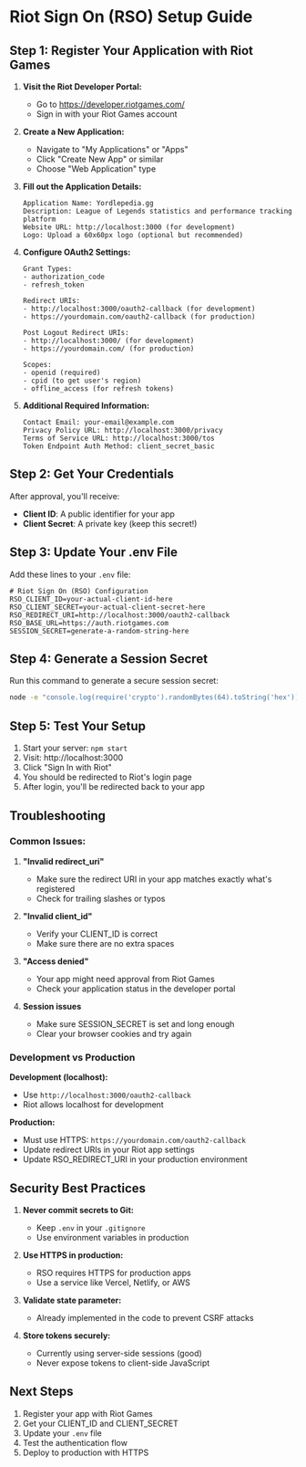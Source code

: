 # Riot Sign On (RSO) Setup Guide

## Step 1: Register Your Application with Riot Games

1. **Visit the Riot Developer Portal:**
   - Go to https://developer.riotgames.com/
   - Sign in with your Riot Games account

2. **Create a New Application:**
   - Navigate to "My Applications" or "Apps"
   - Click "Create New App" or similar
   - Choose "Web Application" type

3. **Fill out the Application Details:**
   ```
   Application Name: Yordlepedia.gg
   Description: League of Legends statistics and performance tracking platform
   Website URL: http://localhost:3000 (for development)
   Logo: Upload a 60x60px logo (optional but recommended)
   ```

4. **Configure OAuth2 Settings:**
   ```
   Grant Types: 
   - authorization_code
   - refresh_token
   
   Redirect URIs:
   - http://localhost:3000/oauth2-callback (for development)
   - https://yourdomain.com/oauth2-callback (for production)
   
   Post Logout Redirect URIs:
   - http://localhost:3000/ (for development)
   - https://yourdomain.com/ (for production)
   
   Scopes:
   - openid (required)
   - cpid (to get user's region)
   - offline_access (for refresh tokens)
   ```

5. **Additional Required Information:**
   ```
   Contact Email: your-email@example.com
   Privacy Policy URL: http://localhost:3000/privacy
   Terms of Service URL: http://localhost:3000/tos
   Token Endpoint Auth Method: client_secret_basic
   ```

## Step 2: Get Your Credentials

After approval, you'll receive:
- **Client ID**: A public identifier for your app
- **Client Secret**: A private key (keep this secret!)

## Step 3: Update Your .env File

Add these lines to your `.env` file:

```env
# Riot Sign On (RSO) Configuration
RSO_CLIENT_ID=your-actual-client-id-here
RSO_CLIENT_SECRET=your-actual-client-secret-here
RSO_REDIRECT_URI=http://localhost:3000/oauth2-callback
RSO_BASE_URL=https://auth.riotgames.com
SESSION_SECRET=generate-a-random-string-here
```

## Step 4: Generate a Session Secret

Run this command to generate a secure session secret:
```bash
node -e "console.log(require('crypto').randomBytes(64).toString('hex'))"
```

## Step 5: Test Your Setup

1. Start your server: `npm start`
2. Visit: http://localhost:3000
3. Click "Sign In with Riot"
4. You should be redirected to Riot's login page
5. After login, you'll be redirected back to your app

## Troubleshooting

### Common Issues:

1. **"Invalid redirect_uri"**
   - Make sure the redirect URI in your app matches exactly what's registered
   - Check for trailing slashes or typos

2. **"Invalid client_id"**
   - Verify your CLIENT_ID is correct
   - Make sure there are no extra spaces

3. **"Access denied"**
   - Your app might need approval from Riot Games
   - Check your application status in the developer portal

4. **Session issues**
   - Make sure SESSION_SECRET is set and long enough
   - Clear your browser cookies and try again

### Development vs Production

**Development (localhost):**
- Use `http://localhost:3000/oauth2-callback`
- Riot allows localhost for development

**Production:**
- Must use HTTPS: `https://yourdomain.com/oauth2-callback`
- Update redirect URIs in your Riot app settings
- Update RSO_REDIRECT_URI in your production environment

## Security Best Practices

1. **Never commit secrets to Git:**
   - Keep `.env` in your `.gitignore`
   - Use environment variables in production

2. **Use HTTPS in production:**
   - RSO requires HTTPS for production apps
   - Use a service like Vercel, Netlify, or AWS

3. **Validate state parameter:**
   - Already implemented in the code to prevent CSRF attacks

4. **Store tokens securely:**
   - Currently using server-side sessions (good)
   - Never expose tokens to client-side JavaScript

## Next Steps

1. Register your app with Riot Games
2. Get your CLIENT_ID and CLIENT_SECRET
3. Update your `.env` file
4. Test the authentication flow
5. Deploy to production with HTTPS